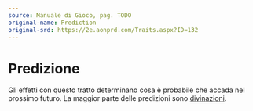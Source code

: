 ```yaml
---
source: Manuale di Gioco, pag. TODO
original-name: Prediction
original-srd: https://2e.aonprd.com/Traits.aspx?ID=132
---
```


# Predizione

Gli effetti con questo tratto determinano cosa è probabile che accada nel
prossimo futuro. La maggior parte delle predizioni sono
[divinazioni](/tratti/divinazione).
